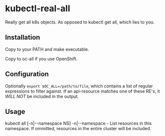 # kubectl-real-all
Really get all k8s objects.  As opposed to kubectl get all, which lies to you.


## Installation

Copy to your PATH and make executable.

Copy to oc-all if you use OpenShift.

## Configuration

Optionally ```export $OC_ALL=/path/to/file```, which contains a list of regular expressions to filter against.  If an api-resource matches one of these RE's, it *WILL NOT* be included in the output.

## Usage

kubectl all [-n|--namespace NS]
-n|--namespace - List resources in this namespace.  If ommitted, resources in the entire cluster will be included.
